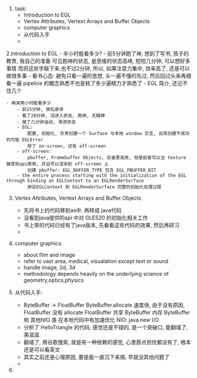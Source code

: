 
1. task:
    * Introduction to EGL
    * Vertex Attributes, Vertext Arrays and Buffer Objects
    * computer graphics
    * 从代码入手
    * 
            
2.Introduction to EGL
    - 半小时能看多少?
        - 前5分钟跑了神, 想到了写书, 孩子的教育, 我自己的准备
            可见跑神的状态, 是思维的状态高峰, 短短几分钟, 可以想好多事情
            而将这些字敲下来,也不过2分钟, 所以, 如果注意力集中, 效率高了, 还是可以做很多事
        - 看书心态:
            避免只看一遍的思想, 头一遍不懂的先过, 然后回过头来再细看一遍
            pipeline 的概念熟悉不也是耗了多少遍精力才熟悉了
        - EGL 简介, 还记不住几个

    - 再来两小时能看多少
        - 前15分钟, 放松身体
        - 看了20分钟, 没进入状态, 跑神, 无精神
        - 做了几分钟运动, 渐进状态
        - EGL: 
            配置, 初始化, 负责创建一个 Surface 与本地 window 交互, 出现创建不成功的可能 EGLError
            除了 on-screen, 还有 off-screen 
        - off-screen:
            pbuffer, Framebuffer Objects, 后者更高效, 但是前者可以当 texture 被其他api使用, 并且可以渲染到 off-screen 上
            创建 pbuffer: EGL_BUFFER_TYPE 包含 EGL_PBUFFER_BIT
        - the entire process starting with the initialization of the EGL through binding an EGLContext to an EGLRenderSurface
            绑定EGLContext 到 EGLRenderSurface 完整的初始化处理过程

3. Vertex Attributes, Vertext Arrays and Buffer Objects
    - 先将书上的代码移到as中, 再转成 java代码
    - 没看到java提供的api 中对 GLES20 的初始化相关工作
    - 书上带的代码已经有了java版本, 先看看这些代码的效果, 然后再研习
    - 

4. computer graphics:
    - about film and image
    - refer to vast area, medical, visualation except text or sound
    - handle image, 2d, 3d
    - methodology depends heavily on the underlying science of geometry,optics,physics

5. 从代码入手:
    - ByteBuffer -> FloatBuffer
        ByteBuffer.allocate 速度快, 由于没有原因, FloatBuffer 没有 allocate
        FloatBuffer 共享 ByteBuffer 内存
        ByteBuffer 和 其他NIO 类 在本地代码中有加速优化
        NIO: java new I/O
    - 分析了 HelloTriangle 的代码, 感觉还是不错的, 是一个突破口, 能翻墙了, 美滋滋
    - 翻墙了, 用谷歌搜索, 就是有一种依赖的感觉, 心里那点担忧都没有了, 
    根本还是可以看英文
    - 其实之前还是心理原因, 要是能一直沉下来搞, 早就没其他问题了
    - 

6. 

